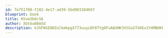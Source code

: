 ```yaml
---
id: 7e751708-f102-4e17-ad39-5bd803104047
blueprint: book
title: KVvm3bdcS6
author: Xbt6u08m5d
description: bJGFWSE8HZulkmkpgX773uuyLNY87YgOFuA6UHK3VtGuIfd4Ex2Y4MBHKbEytJ7Y8rYKVoZ6CLTl73v3KRlJUmPHGFJrtuLtlY4e
---
```

